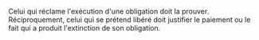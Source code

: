 Celui qui réclame l'exécution d'une obligation doit la prouver. Réciproquement, celui qui se prétend libéré doit justifier le paiement ou le fait qui a produit l'extinction de son obligation.


  
